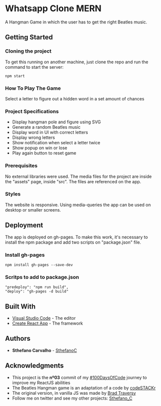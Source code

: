 # Whatsapp Clone MERN

A Hangman Game in which the user has to get the right Beatles music.

## Getting Started

### Cloning the project

To get this running on another machine, just clone the repo and run the command to start the server:

```
npm start
```

### How To Play The Game

Select a letter to figure out a hidden word in a set amount of chances

### Project Specifications

- Display hangman pole and figure using SVG
- Generate a random Beatles music
- Display word in UI with correct letters
- Display wrong letters
- Show notification when select a letter twice
- Show popup on win or lose
- Play again button to reset game

### Prerequisites

No external libraries were used. The media files for the project are inside the "assets" page, inside "src". The files are referenced on the app.

### Styles

The website is responsive. Using media-queries the app can be used on desktop or smaller screens.

## Deployment

The app is deployed on gh-pages. To make this work, it's necessary to install the npm package and add two scripts on "package.json" file.

### Install gh-pages

```
npm install gh-pages --save-dev
```

### Scritps to add to package.json

```
"predeploy": "npm run build",
"deploy": "gh-pages -d build"
```

## Built With

- [Visual Studio Code](https://code.visualstudio.com/) - The editor
- [Create React App](https://github.com/facebook/create-react-app) - The framework

## Authors

- **Sthefano Carvalho** - [SthefanoC](https://github.com/sthefanoc)

## Acknowledgments

- This project is the **nº03** commit of my [#100DaysOfCode](https://www.100daysofcode.com/) journey to improve my ReactJS abilities
- The Beatles Hangman game is an adaptation of a code by [codeSTACKr](https://github.com/codeSTACKr/hangman-react)
- The original version, in vanilla JS was made by [Brad Traversy](https://github.com/bradtraversy/vanillawebprojects/blob/master/hangman/)
- Follow me on twitter and see my other projects: [Sthefano_C](https://twitter.com/Sthefano_C)
